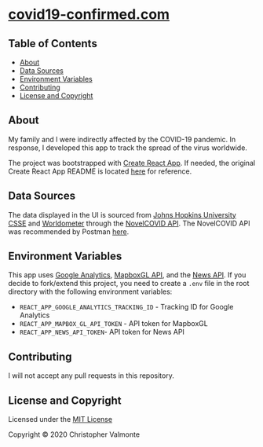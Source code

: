 # [covid19-confirmed.com](https://www.covid19-confirmed.com)

## Table of Contents

- [About](#about)
- [Data Sources](#data-sources)
- [Environment Variables](#environment-variables)
- [Contributing](#contributing)
- [License and Copyright](#license-and-copyright)

## About

My family and I were indirectly affected by the COVID-19 pandemic. In response, I developed this app to track the spread of the virus worldwide.

The project was bootstrapped with [Create React App](https://github.com/facebook/create-react-app). If needed, the original Create React App README is located [here](README_CRA.md) for reference.

## Data Sources

The data displayed in the UI is sourced from [Johns Hopkins University CSSE](https://systems.jhu.edu) and [Worldometer](https://www.worldometers.info) through the [NovelCOVID API](https://github.com/NovelCOVID/API). The NovelCOVID API was recommended by Postman [here](https://covid-19-apis.postman.com/).

## Environment Variables

This app uses [Google Analytics](https://www.analytics.google.com), [MapboxGL API](https://www.mapbox.com/), and the [News API](https://newsapi.org). If you decide to fork/extend this project, you need to create a `.env` file in the root directory with the following environment variables:

- `REACT_APP_GOOGLE_ANALYTICS_TRACKING_ID` - Tracking ID for Google Analytics
- `REACT_APP_MAPBOX_GL_API_TOKEN` - API token for MapboxGL
- `REACT_APP_NEWS_API_TOKEN`- API token for News API

## Contributing

I will not accept any pull requests in this repository.

## License and Copyright

Licensed under the [MIT License](LICENSE)

Copyright © 2020 Christopher Valmonte
